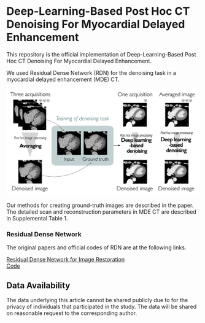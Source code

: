 # Deep-Learning-Based Post Hoc CT Denoising For Myocardial Delayed Enhancement 

This repository is the official implementation of Deep-Learning-Based Post Hoc CT Denoising For Myocardial Delayed Enhancement.

<!-- [paper]() -->

We used Residual Dense Network (RDN) for the denoising task in a myocardial delayed enhancement (MDE) CT.

![](./img/Figure1.png)

Our methods for creating ground-truth images are described in the paper.
The detailed scan and reconstruction parameters in MDE CT are described in Supplemental Table 1.

### Residual Dense Network
The original papers and official codes of RDN are at the following links.

[Residual Dense Network for Image Restoration](https://ieeexplore.ieee.org/document/8964437)  
[Code](https://github.com/yulunzhang/RDN)

## Data Availability
The data underlying this article cannot be shared publicly due to for the privacy of individuals that participated in the study. The data will be shared on reasonable request to the corresponding author. 
